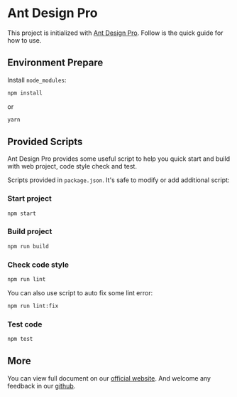 <!--
 * @Author: your name
 * @Date: 2020-12-03 15:12:42
 * @LastEditTime: 2020-12-08 17:49:02
 * @LastEditors: Please set LastEditors
 * @Description: In User Settings Edit
 * @FilePath: \wBlog\admins\README.md
-->
# Ant  Design Pro

This project is initialized with [Ant  Design Pro](https://pro.ant.design). Follow is the quick guide for how to use.

## Environment Prepare

Install `node_modules`:

```bash
npm install
```

or

```bash
yarn
```

## Provided Scripts

Ant  Design Pro provides some useful script to help you quick start and build with web project, code style check and test.

Scripts provided in `package.json`. It's safe to modify or add additional script:

### Start project

```bash
npm start
```

### Build project

```bash
npm run build
```

### Check code style

```bash
npm run lint
```

You can also use script to auto fix some lint error:

```bash
npm run lint:fix
```

### Test code

```bash
npm test
```

## More

You can view full document on our [official website](https://pro.ant.design). And welcome any feedback in our [github](https://github.com/ant-design/ant-design-pro).
